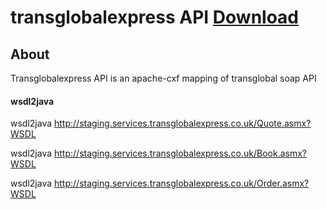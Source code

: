 
# transglobalexpress API [Download](https://github.com/Effie/transglobal.api.git)

## About

Transglobalexpress API is an apache-cxf mapping of transglobal soap API


#### wsdl2java

wsdl2java http://staging.services.transglobalexpress.co.uk/Quote.asmx?WSDL

wsdl2java http://staging.services.transglobalexpress.co.uk/Book.asmx?WSDL

wsdl2java http://staging.services.transglobalexpress.co.uk/Order.asmx?WSDL
